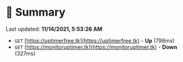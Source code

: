 # 📖 Summary
Last updated: **11/14/2021, 5:53:26 AM**

- `GET` [https://uptimerfree.tk](https://uptimerfree.tk) - **Up** (798ms)
- `GET` [https://monitoruptimer.tk](https://monitoruptimer.tk) - **Down** (327ms)
